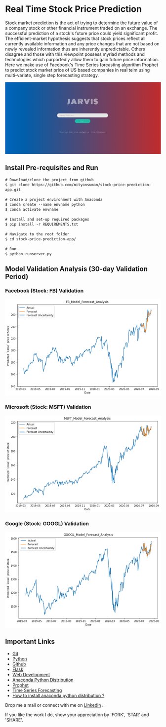 # Real Time Stock Price Prediction

Stock market prediction is the act of trying to determine the future value of a company stock or other financial instrument traded on an exchange. The successful prediction of a stock's future price could yield significant profit. The efficient-market hypothesis suggests that stock prices reflect all currently available information and any price changes that are not based on newly revealed information thus are inherently unpredictable. Others disagree and those with this viewpoint possess myriad methods and technologies which purportedly allow them to gain future price information.
Here we make use of Facebook's Time Series forcasting algorithm Prophet to predict stock market price of US based companies in real teim using multi-variate, single step forecasting strategy.

![Header](src/static/images/header.png)

## Install Pre-requisites and Run

```
# Download/clone the project from github
$ git clone https://github.com/nityansuman/stock-price-prediction-app.git

# Create a project environment with Anaconda
$ conda create --name envname python
$ conda activate envname

# Install and set-up required packages
$ pip install -r REQUIREMENTS.txt

# Navigate to the root folder
$ cd stock-price-prediction-app/

# Run
$ python runserver.py
```

## Model Validation Analysis (30-day Validation Period)

### Facebook (Stock: FB) Validation
![FB_validation](src/static/images/fb_forecast_30_day_validation.png)


### Microsoft (Stock: MSFT) Validation
![FB_validation](src/static/images/msft_forecast_30day_validation.png)

### Google (Stock: GOOGL) Validation
![FB_validation](src/static/images/googl_forecast_30day_validation.png)

## Important Links

* [Git](https://git-scm.com/)
* [Python](https://python.org/)
* [Github](https://github.com/)
* [Flask](http://flask.pocoo.org/)
* [Web Development](https://w3schoo.com/)
* [Anaconda Python Distribution](https://conda.io)
* [Prophet](https://facebook.github.io/prophet/)
* [Time Series Forecasting](https://machinelearningmastery.com/time-series-forecasting/)
* [How to install anaconda python distribution ?](https://docs.anaconda.com/anaconda/install/)

Drop me a mail or connect with me on [Linkedin](https://linkedin.com/in/kumar-nityan-suman/) .

If you like the work I do, show your appreciation by 'FORK', 'STAR' and 'SHARE'.